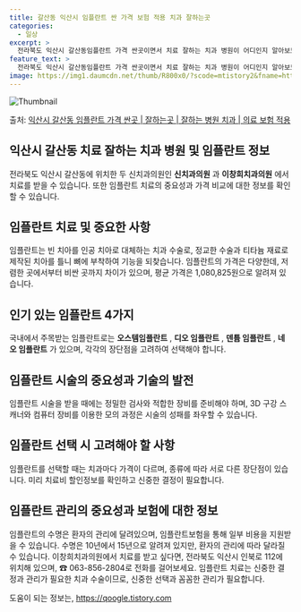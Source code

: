 ```yaml
---
title: 갈산동 익산시 임플란트 싼 가격 보험 적용 치과 잘하는곳
categories:
  - 일상
excerpt: >
  전라북도 익산시 갈산동임플란트 가격 싼곳이면서 치료 잘하는 치과 병원이 어디인지 알아보도록 하겠습니다. 전라북도 익산시 갈산동에 위치한 신치과의원 이창희치과의원 순서대로 안내 드리며, 임플란트 치료시 신경써야 할 부분 또한 같이 공유 드리겠습니다.2024년 임플란트 가격 살펴보기 👈 클릭임플란트 평균 가격신치과의원표 내에 있는 전화 번호를 클릭 하시면 신치과의원로 바로 전화 연결 됩니다.분류주소전화번호치과의원전라북도 익산시 중앙로 46 (갈산동)📞063-854-3553로 전화하기신치과의원 위치 확인하기 👈 클릭요일운영시간월요일09:50~17:40화요일09:50~17:40수요일09:50~17:40목요일09:50~12:00금요일09:50~17:40토요일09:50~12:0..
feature_text: >
  전라북도 익산시 갈산동임플란트 가격 싼곳이면서 치료 잘하는 치과 병원이 어디인지 알아보도록 하겠습니다. 전라북도 익산시 갈산동에 위치한 신치과의원 이창희치과의원 순서대로 안내 드리며, 임플란트 치료시 신경써야 할 부분 또한 같이 공유 드리겠습니다.2024년 임플란트 가격 살펴보기 👈 클릭임플란트 평균 가격신치과의원표 내에 있는 전화 번호를 클릭 하시면 신치과의원로 바로 전화 연결 됩니다.분류주소전화번호치과의원전라북도 익산시 중앙로 46 (갈산동)📞063-854-3553로 전화하기신치과의원 위치 확인하기 👈 클릭요일운영시간월요일09:50~17:40화요일09:50~17:40수요일09:50~17:40목요일09:50~12:00금요일09:50~17:40토요일09:50~12:0..
image: https://img1.daumcdn.net/thumb/R800x0/?scode=mtistory2&fname=https%3A%2F%2Fblog.kakaocdn.net%2Fdn%2FKhrIT%2FbtsGZ0Eimx9%2FZY5KyvlBPCKuCjK7cJWFKk%2Fimg.webp
---
```


![Thumbnail](https://img1.daumcdn.net/thumb/R800x0/?scode=mtistory2&fname=https%3A%2F%2Fblog.kakaocdn.net%2Fdn%2FKhrIT%2FbtsGZ0Eimx9%2FZY5KyvlBPCKuCjK7cJWFKk%2Fimg.webp)

<p>출처: <a href="https://qoogle.tistory.com/7047" rel="dofollow">익산시 갈산동 임플란트 가격 싼곳 | 잘하는곳 | 잘하는 병원 치과 | 의료 보험 적용</a> </p>

## 익산시 갈산동 치료 잘하는 치과 병원 및 임플란트 정보

전라북도 익산시 갈산동에 위치한 두 신치과의원인 **신치과의원** 과 **이창희치과의원** 에서 치료를 받을 수 있습니다. 또한 임플란트
치료의 중요성과 가격 비교에 대한 정보를 확인할 수 있습니다.

## 임플란트 치료 및 중요한 사항

임플란트는 빈 치아를 인공 치아로 대체하는 치과 수술로, 정교한 수술과 티타늄 재료로 제작된 치아를 틀니 뼈에 부착하여 기능을 되찾습니다.
임플란트의 가격은 다양한데, 저렴한 곳에서부터 비싼 곳까지 차이가 있으며, 평균 가격은 1,080,825원으로 알려져 있습니다.

## 인기 있는 임플란트 4가지

국내에서 주목받는 임플란트로는 **오스템임플란트** , **디오 임플란트** , **덴튬 임플란트** , **네오 임플란트** 가 있으며,
각각의 장단점을 고려하여 선택해야 합니다.

## 임플란트 시술의 중요성과 기술의 발전

임플란트 시술을 받을 때에는 정밀한 검사와 적합한 장비를 준비해야 하며, 3D 구강 스캐너와 컴퓨터 장비를 이용한 모의 과정은 시술의 성패를
좌우할 수 있습니다.

## 임플란트 선택 시 고려해야 할 사항

임플란트를 선택할 때는 치과마다 가격이 다르며, 종류에 따라 서로 다른 장단점이 있습니다. 미리 치료비 할인정보를 확인하고 신중한 결정이
필요합니다.

## 임플란트 관리의 중요성과 보험에 대한 정보

임플란트의 수명은 환자의 관리에 달려있으며, 임플란트보험을 통해 일부 비용을 지원받을 수 있습니다. 수명은 10년에서 15년으로 알려져
있지만, 환자의 관리에 따라 달라질 수 있습니다. 이창희치과의원에서 치료를 받고 싶다면, 전라북도 익산시 인북로 112에 위치해 있으며, ☎
063-856-2804로 전화를 걸어보세요. 임플란트 치료는 신중한 결정과 관리가 필요한 치과 수술이므로, 신중한 선택과 꼼꼼한 관리가
필요합니다.

 

도움이 되는 정보는, <a href="https://qoogle.tistory.com" rel="dofollow">https://qoogle.tistory.com</a>


